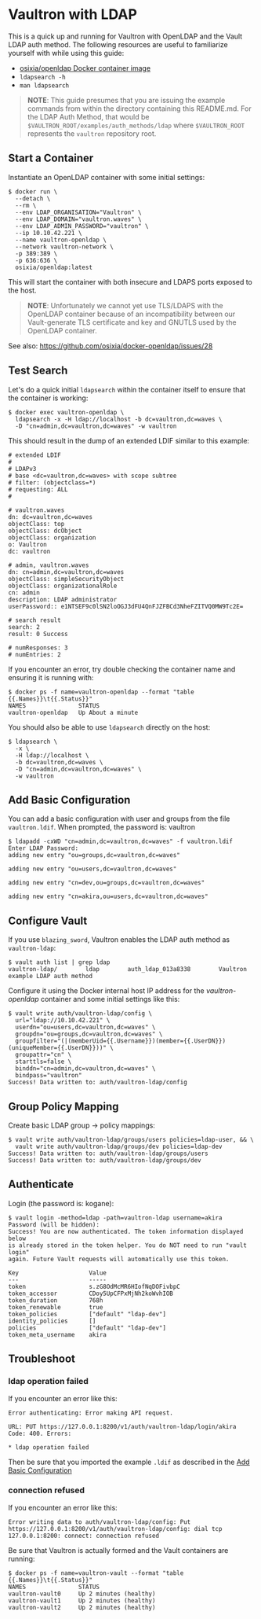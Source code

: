 # Vaultron with LDAP

This is a quick up and running for Vaultron with OpenLDAP and the Vault LDAP auth method. The following resources are useful to familiarize yourself with while using this guide:

- [osixia/openldap Docker container image](https://github.com/osixia/docker-openldap)
- `ldapsearch -h`
- `man ldapsearch`

> **NOTE**: This guide presumes that you are issuing the example commands from within the directory containing this README.md. For the LDAP Auth Method, that would be `$VAULTRON_ROOT/examples/auth_methods/ldap` where `$VAULTRON_ROOT` represents the `vaultron` repository root.

## Start a Container

Instantiate an OpenLDAP container with some initial settings:

```
$ docker run \
  --detach \
  --rm \
  --env LDAP_ORGANISATION="Vaultron" \
  --env LDAP_DOMAIN="vaultron.waves" \
  --env LDAP_ADMIN_PASSWORD="vaultron" \
  --ip 10.10.42.221 \
  --name vaultron-openldap \
  --network vaultron-network \
  -p 389:389 \
  -p 636:636 \
  osixia/openldap:latest
```

This will start the container with both insecure and LDAPS ports exposed to the host.

> **NOTE**: Unfortunately we cannot yet use TLS/LDAPS with the OpenLDAP container because of an incompatibility between our Vault-generate TLS certificate and key and GNUTLS used by the OpenLDAP container.

See also: https://github.com/osixia/docker-openldap/issues/28

## Test Search

Let's do a quick initial `ldapsearch` within the container itself to ensure that the container is working:

```
$ docker exec vaultron-openldap \
  ldapsearch -x -H ldap://localhost -b dc=vaultron,dc=waves \
  -D "cn=admin,dc=vaultron,dc=waves" -w vaultron
```

This should result in the dump of an extended LDIF similar to this example:

```
# extended LDIF
#
# LDAPv3
# base <dc=vaultron,dc=waves> with scope subtree
# filter: (objectclass=*)
# requesting: ALL
#

# vaultron.waves
dn: dc=vaultron,dc=waves
objectClass: top
objectClass: dcObject
objectClass: organization
o: Vaultron
dc: vaultron

# admin, vaultron.waves
dn: cn=admin,dc=vaultron,dc=waves
objectClass: simpleSecurityObject
objectClass: organizationalRole
cn: admin
description: LDAP administrator
userPassword:: e1NTSEF9c0lSN2loOGJ3dFU4QnFJZFBCd3NheFZITVQ0MW9Tc2E=

# search result
search: 2
result: 0 Success

# numResponses: 3
# numEntries: 2
```

If you encounter an error, try double checking the container name and ensuring it is running with:

```
$ docker ps -f name=vaultron-openldap --format "table {{.Names}}\t{{.Status}}"
NAMES               STATUS
vaultron-openldap   Up About a minute
```

You should also be able to use `ldapsearch` directly on the host:

```
$ ldapsearch \
  -x \
  -H ldap://localhost \
  -b dc=vaultron,dc=waves \
  -D "cn=admin,dc=vaultron,dc=waves" \
  -w vaultron
```

## Add Basic Configuration

You can add a basic configuration with user and groups from the file `vaultron.ldif`. When prompted, the password is: vaultron

```
$ ldapadd -cxWD "cn=admin,dc=vaultron,dc=waves" -f vaultron.ldif
Enter LDAP Password:
adding new entry "ou=groups,dc=vaultron,dc=waves"

adding new entry "ou=users,dc=vaultron,dc=waves"

adding new entry "cn=dev,ou=groups,dc=vaultron,dc=waves"

adding new entry "cn=akira,ou=users,dc=vaultron,dc=waves"
```

## Configure Vault

If you use `blazing_sword`, Vaultron enables the LDAP auth method as `vaultron-ldap`:

```
$ vault auth list | grep ldap
vaultron-ldap/        ldap        auth_ldap_013a8338        Vaultron example LDAP auth method
```

Configure it using the Docker internal host IP address for the _vaultron-openldap_ container and some initial settings like this:

```
$ vault write auth/vaultron-ldap/config \
  url="ldap://10.10.42.221" \
  userdn="ou=users,dc=vaultron,dc=waves" \
  groupdn="ou=groups,dc=vaultron,dc=waves" \
  groupfilter="(|(memberUid={{.Username}})(member={{.UserDN}})(uniqueMember={{.UserDN}}))" \
  groupattr="cn" \
  starttls=false \
  binddn="cn=admin,dc=vaultron,dc=waves" \
  bindpass="vaultron"
Success! Data written to: auth/vaultron-ldap/config
```

## Group Policy Mapping

Create basic LDAP group -> policy mappings:

```
$ vault write auth/vaultron-ldap/groups/users policies=ldap-user, && \
  vault write auth/vaultron-ldap/groups/dev policies=ldap-dev
Success! Data written to: auth/vaultron-ldap/groups/users
Success! Data written to: auth/vaultron-ldap/groups/dev
```

## Authenticate

Login (the password is: kogane):

```
$ vault login -method=ldap -path=vaultron-ldap username=akira
Password (will be hidden):
Success! You are now authenticated. The token information displayed below
is already stored in the token helper. You do NOT need to run "vault login"
again. Future Vault requests will automatically use this token.

Key                    Value
---                    -----
token                  s.zG8OdMcMR6HIofNqDOFivbpC
token_accessor         CDoy5UpCFPxMjNh2koWvhIOB
token_duration         768h
token_renewable        true
token_policies         ["default" "ldap-dev"]
identity_policies      []
policies               ["default" "ldap-dev"]
token_meta_username    akira
```

## Troubleshoot


### ldap operation failed

If you encounter an error like this:

```
Error authenticating: Error making API request.

URL: PUT https://127.0.0.1:8200/v1/auth/vaultron-ldap/login/akira
Code: 400. Errors:

* ldap operation failed
```

Then be sure that you imported the example `.ldif` as described in the [Add Basic Configuration](#dd_basic_configuration)
### connection refused

If you encounter an error like this:

```
Error writing data to auth/vaultron-ldap/config: Put https://127.0.0.1:8200/v1/auth/vaultron-ldap/config: dial tcp 127.0.0.1:8200: connect: connection refused
```

Be sure that Vaultron is actually formed and the Vault containers are running:

```
$ docker ps -f name=vaultron-vault --format "table {{.Names}}\t{{.Status}}"
NAMES               STATUS
vaultron-vault0     Up 2 minutes (healthy)
vaultron-vault1     Up 2 minutes (healthy)
vaultron-vault2     Up 2 minutes (healthy)
```

